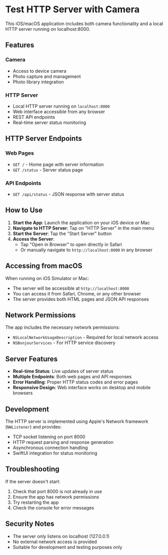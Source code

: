 # Test HTTP Server with Camera

This iOS/macOS application includes both camera functionality and a local HTTP server running on localhost:8000.

## Features

### Camera
- Access to device camera
- Photo capture and management
- Photo library integration

### HTTP Server
- Local HTTP server running on `localhost:8000`
- Web interface accessible from any browser
- REST API endpoints
- Real-time server status monitoring

## HTTP Server Endpoints

### Web Pages
- `GET /` - Home page with server information
- `GET /status` - Server status page

### API Endpoints
- `GET /api/status` - JSON response with server status

## How to Use

1. **Start the App**: Launch the application on your iOS device or Mac
2. **Navigate to HTTP Server**: Tap on "HTTP Server" in the main menu
3. **Start the Server**: Tap the "Start Server" button
4. **Access the Server**:
   - Tap "Open in Browser" to open directly in Safari
   - Or manually navigate to `http://localhost:8000` in any browser

## Accessing from macOS

When running on iOS Simulator or Mac:
- The server will be accessible at `http://localhost:8000`
- You can access it from Safari, Chrome, or any other browser
- The server provides both HTML pages and JSON API responses

## Network Permissions

The app includes the necessary network permissions:
- `NSLocalNetworkUsageDescription` - Required for local network access
- `NSBonjourServices` - For HTTP service discovery

## Server Features

- **Real-time Status**: Live updates of server status
- **Multiple Endpoints**: Both web pages and API responses
- **Error Handling**: Proper HTTP status codes and error pages
- **Responsive Design**: Web interface works on desktop and mobile browsers

## Development

The HTTP server is implemented using Apple's Network framework (`NWListener`) and provides:
- TCP socket listening on port 8000
- HTTP request parsing and response generation
- Asynchronous connection handling
- SwiftUI integration for status monitoring

## Troubleshooting

If the server doesn't start:
1. Check that port 8000 is not already in use
2. Ensure the app has network permissions
3. Try restarting the app
4. Check the console for error messages

## Security Notes

- The server only listens on localhost (127.0.0.1)
- No external network access is provided
- Suitable for development and testing purposes only
